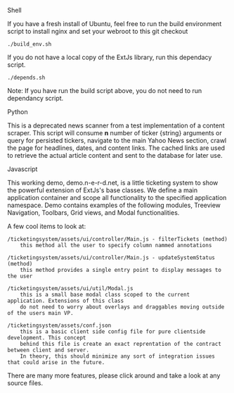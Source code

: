 Shell

If you have a fresh install of Ubuntu, feel free to run the build
environment script to install nginx and set your webroot to this git checkout

```
./build_env.sh
```

If you do not have a local copy of the ExtJs library,
run this dependacy script. 

```
./depends.sh
```

Note: If you have run the build script above, you do not need to run
	dependancy script.


Python

This is a deprecated news scanner from a test implementation of a content
scraper. This script will consume **n** number of ticker {string} arguments or query for
persisted tickers, navigate to the main Yahoo News section, crawl the page for headlines,
dates, and content links. The cached links are used to retrieve the actual article content
and sent to the database for later use. 

Javascript

This working demo, demo.n-e-r-d.net, is a little ticketing system to show the powerful extension
of ExtJs's base classes. We define a main application container and scope all functionality to the
specified application namespace. Demo contains examples of the following modules, Treeview Navigation, 
Toolbars, Grid views, and Modal functionalities. 

A few cool items to look at: 
	
	/ticketingsystem/assets/ui/controller/Main.js - filterTickets (method)
		this method all the user to specify column nammed annotations

	/ticketingsystem/assets/ui/controller/Main.js - updateSystemStatus (method)
		this method provides a single entry point to display messages to the user

	/ticketingsystem/assets/ui/util/Modal.js 
		this is a small base modal class scoped to the current application. Extensions of this class
		do not need to worry about overlays and draggables moving outside of the users main VP.

	/ticketingsystem/assets/conf.json
		this is a basic client side config file for pure clientside development. This concept
		behind this file is create an exact reprentation of the contract between client and server. 
		In theory, this should minimize any sort of integration issues that could arise in the future.

There are many more features, please click around and take a look at any source files. 
	
